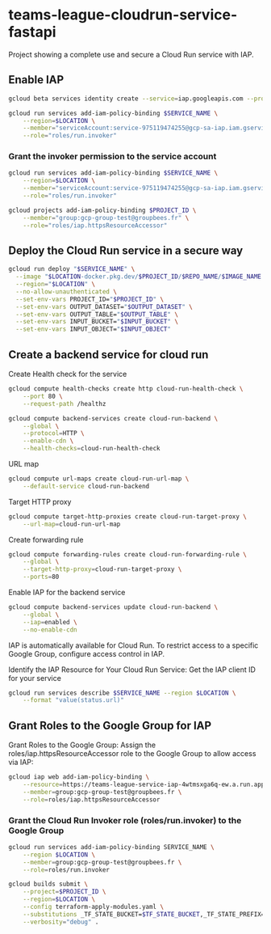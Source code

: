 # teams-league-cloudrun-service-fastapi

Project showing a complete use and secure a Cloud Run service with IAP.

## Enable IAP

```bash
gcloud beta services identity create --service=iap.googleapis.com --project=$PROJECT_ID
```

```bash
gcloud run services add-iam-policy-binding $SERVICE_NAME \
    --region=$LOCATION \
    --member="serviceAccount:service-975119474255@gcp-sa-iap.iam.gserviceaccount.com" \
    --role="roles/run.invoker"
```

### Grant the invoker permission to the service account

```bash
gcloud run services add-iam-policy-binding $SERVICE_NAME \
    --region=$LOCATION \
    --member="serviceAccount:service-975119474255@gcp-sa-iap.iam.gserviceaccount.com" \
    --role="roles/run.invoker"
```

```bash
gcloud projects add-iam-policy-binding $PROJECT_ID \
    --member="group:gcp-group-test@groupbees.fr" \
    --role="roles/iap.httpsResourceAccessor"
```

## Deploy the Cloud Run service in a secure way

```bash
gcloud run deploy "$SERVICE_NAME" \
  --image "$LOCATION-docker.pkg.dev/$PROJECT_ID/$REPO_NAME/$IMAGE_NAME:$IMAGE_TAG" \
  --region="$LOCATION" \
  --no-allow-unauthenticated \
  --set-env-vars PROJECT_ID="$PROJECT_ID" \
  --set-env-vars OUTPUT_DATASET="$OUTPUT_DATASET" \
  --set-env-vars OUTPUT_TABLE="$OUTPUT_TABLE" \
  --set-env-vars INPUT_BUCKET="$INPUT_BUCKET" \
  --set-env-vars INPUT_OBJECT="$INPUT_OBJECT"
```

## Create a backend service for cloud run 

Create Health check for the service

```bash
gcloud compute health-checks create http cloud-run-health-check \
    --port 80 \
    --request-path /healthz
```

```bash
gcloud compute backend-services create cloud-run-backend \
    --global \
    --protocol=HTTP \
    --enable-cdn \
    --health-checks=cloud-run-health-check
```

URL map

```bash
gcloud compute url-maps create cloud-run-url-map \
    --default-service cloud-run-backend
```

Target HTTP proxy

```bash
gcloud compute target-http-proxies create cloud-run-target-proxy \
    --url-map=cloud-run-url-map
```

Create forwarding rule

```bash
gcloud compute forwarding-rules create cloud-run-forwarding-rule \
    --global \
    --target-http-proxy=cloud-run-target-proxy \
    --ports=80
```

Enable IAP for the backend service

```bash
gcloud compute backend-services update cloud-run-backend \
    --global \
    --iap=enabled \
    --no-enable-cdn
```


IAP is automatically available for Cloud Run. To restrict access to a specific Google Group, configure access control in IAP.

Identify the IAP Resource for Your Cloud Run Service: Get the IAP client ID for your service

```bash
gcloud run services describe $SERVICE_NAME --region $LOCATION \
    --format "value(status.url)"
```

## Grant Roles to the Google Group for IAP

Grant Roles to the Google Group: Assign the roles/iap.httpsResourceAccessor role to the Google Group to allow access via IAP:

```bash
gcloud iap web add-iam-policy-binding \
    --resource=https://teams-league-service-iap-4wtmsxga6q-ew.a.run.app \
    --member=group:gcp-group-test@groupbees.fr \
    --role=roles/iap.httpsResourceAccessor
```

### Grant the Cloud Run Invoker role (roles/run.invoker) to the Google Group

```bash
gcloud run services add-iam-policy-binding SERVICE_NAME \
    --region $LOCATION \
    --member=group:gcp-group-test@groupbees.fr \
    --role=roles/run.invoker
```

```bash
gcloud builds submit \
    --project=$PROJECT_ID \
    --region=$LOCATION \
    --config terraform-apply-modules.yaml \
    --substitutions _TF_STATE_BUCKET=$TF_STATE_BUCKET,_TF_STATE_PREFIX=$TF_STATE_PREFIX,_REPO_NAME=$REPO_NAME,_IMAGE_NAME=$IMAGE_NAME,_IMAGE_TAG=$IMAGE_TAG,_SERVICE_NAME=$SERVICE_NAME \
    --verbosity="debug" .
```